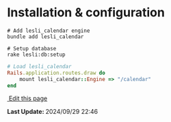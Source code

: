 # Installation & configuration

```shell
# Add lesli_calendar engine
bundle add lesli_calendar
```

```shell
# Setup database
rake lesli:db:setup
```

```ruby
# Load lesli_calendar
Rails.application.routes.draw do
    mount lesli_calendar::Engine => "/calendar"
end
```

<section class="lesli-documentation-footer">
    <p><a target="blank" href="https://github.com/LesliTech/LesliCalendar/tree/master/docs/installation.md"><i class="ri-external-link-fill"></i>&nbsp;Edit this page</a><p/>
    <p><b>Last Update: </b>2024/09/29 22:46</p>
</section>

<!-- This code was automatically generated -->
<!-- to update this docs please run rake docs:build -->

